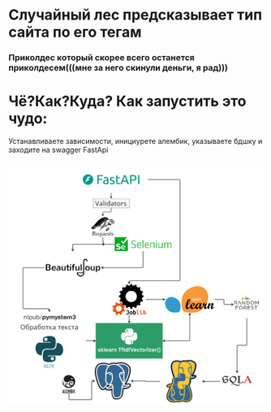 # Случайный лес предсказывает тип сайта по его тегам
### Приколдес который скорее всего останется приколдесем(((мне за него скинули деньги, я рад)))

# Чё?Как?Куда? Как запустить это чудо:

Устанавливаете зависимости, инициурете алембик, указываете бдшку и заходите на swagger FastApi 







![alt text](https://github.com/Djok161/Predict-Type-Website/blob/master/Tech%20stack.jpg)
